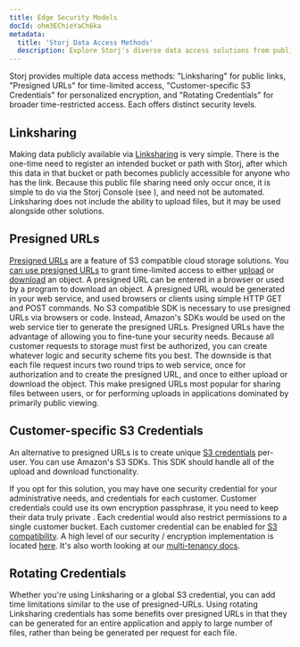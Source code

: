 ```yaml
---
title: Edge Security Models
docId: ohm3EChieYaCh6ka
metadata:
  title: 'Storj Data Access Methods'
  description: Explore Storj's diverse data access solutions from public Linksharing to encrypted S3 credentials, ensuring optimal security for your storage needs.
---
```


Storj provides multiple data access methods: "Linksharing" for public links, "Presigned URLs" for time-limited access, "Customer-specific S3 Credentials" for personalized encryption, and "Rotating Credentials" for broader time-restricted access. Each offers distinct security levels.

## Linksharing

Making data publicly available via [Linksharing](docId:sN2GhYgGUtqBVF65GhKEa) is very simple. There is the one-time need to register an intended bucket or path with Storj, after which this data in that bucket or path becomes publicly accessible for anyone who has the link. Because this public file sharing need only occur once, it is simple to do via the Storj Console (see [](docId:cie0gae7voob2Weigh3c)), and need not be automated. Linksharing does not include the ability to upload files, but it may be used alongside other solutions.

## Presigned URLs

[Presigned URLs](https://docs.aws.amazon.com/AmazonS3/latest/userguide/using-presigned-url.html) are a feature of S3 compatible cloud storage solutions. You [can use presigned URLs](docId:_pCGnHv0_XwR0-mX0rIkJ) to grant time-limited access to either [upload](https://gist.github.com/wthorp/7a6ba6b037efea3949322be1121f0d4e) or [download](https://gist.github.com/wthorp/b6239e521fe3f82ce4dd3a308192c067) an object. A presigned URL can be entered in a browser or used by a program to download an object. A presigned URL would be generated in your web service, and used browsers or clients using simple HTTP GET and POST commands. No S3 compatible SDK is necessary to use presigned URLs via browsers or code. Instead, Amazon's SDKs would be used on the web service tier to generate the presigned URLs. Presigned URLs have the advantage of allowing you to fine-tune your security needs. Because all customer requests to storage must first be authorized, you can create whatever logic and security scheme fits you best. The downside is that each file request incurs two round trips to web service, once for authorization and to create the presigned URL, and once to either upload or download the object. This make presigned URLs most popular for sharing files between users, or for performing uploads in applications dominated by primarily public viewing.

## Customer-specific S3 Credentials

An alternative to presigned URLs is to create unique [S3 credentials](docId:_xWsamBjOsZYyu9xtQCm5#create-s3-credentials) per-user. You can use Amazon's S3 SDKs. This SDK should handle all of the upload and download functionality.

If you opt for this solution, you may have one security credential for your administrative needs, and credentials for each customer. Customer credentials could use its own encryption passphrase, it you need to keep their data truly private . Each credential would also restrict permissions to a single customer bucket. Each customer credential can be enabled for [S3 compatibility](docId:eZ4caegh9queuQuaazoo). A high level of our security / encryption implementation is located [here](docId:KEt1PX_a8sbmwGXI4IhT_). It's also worth looking at our [multi-tenancy docs](https://pkg.go.dev/storj.io/uplink#hdr-Multitenancy_in_a_Single_Application_Bucket).

## Rotating Credentials

Whether you're using Linksharing or a global S3 credential, you can add time limitations similar to the use of presigned-URLs. Using rotating Linksharing credentials has some benefits over presigned URLs in that they can be generated for an entire application and apply to large number of files, rather than being be generated per request for each file.
